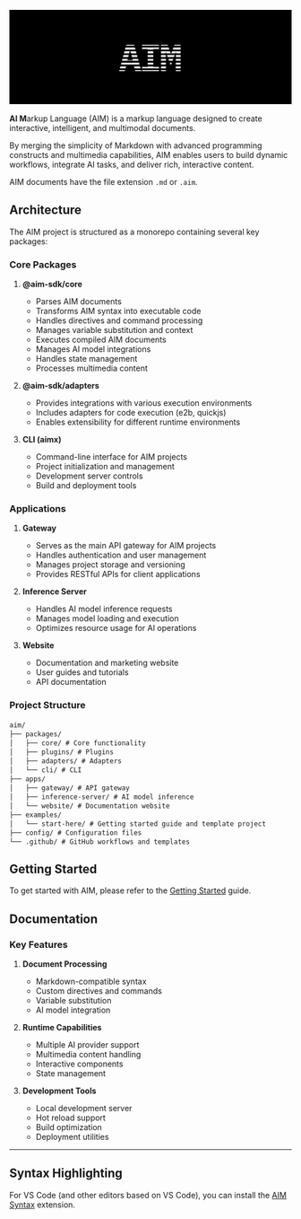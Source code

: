 ![](aim-social-card.png)

**AI M**arkup Language (AIM) is a markup language designed to create interactive, intelligent, and multimodal documents. 

By merging the simplicity of Markdown with advanced programming constructs and multimedia capabilities, AIM enables users to build dynamic workflows, integrate AI tasks, and deliver rich, interactive content. 

AIM documents have the file extension `.md` or `.aim`.

## **Architecture**

The AIM project is structured as a monorepo containing several key packages:

### Core Packages

1. **@aim-sdk/core**
   - Parses AIM documents
   - Transforms AIM syntax into executable code
   - Handles directives and command processing
   - Manages variable substitution and context
   - Executes compiled AIM documents
   - Manages AI model integrations
   - Handles state management
   - Processes multimedia content

2. **@aim-sdk/adapters**
   - Provides integrations with various execution environments
   - Includes adapters for code execution (e2b, quickjs)
   - Enables extensibility for different runtime environments

3. **CLI (aimx)**
   - Command-line interface for AIM projects
   - Project initialization and management
   - Development server controls
   - Build and deployment tools

### Applications

1. **Gateway**
   - Serves as the main API gateway for AIM projects
   - Handles authentication and user management
   - Manages project storage and versioning
   - Provides RESTful APIs for client applications

2. **Inference Server**
   - Handles AI model inference requests
   - Manages model loading and execution
   - Optimizes resource usage for AI operations

3. **Website**
   - Documentation and marketing website
   - User guides and tutorials
   - API documentation

### Project Structure

```
aim/
├── packages/
│   ├── core/ # Core functionality
│   ├── plugins/ # Plugins
│   ├── adapters/ # Adapters
│   └── cli/ # CLI
├── apps/
│   ├── gateway/ # API gateway
│   ├── inference-server/ # AI model inference
│   └── website/ # Documentation website
├── examples/
│   └── start-here/ # Getting started guide and template project
├── config/ # Configuration files
└── .github/ # GitHub workflows and templates
```

## **Getting Started**

To get started with AIM, please refer to the [Getting Started](./start-here/README.md) guide.

## **Documentation**

### Key Features

1. **Document Processing**
   - Markdown-compatible syntax
   - Custom directives and commands
   - Variable substitution
   - AI model integration

2. **Runtime Capabilities**
   - Multiple AI provider support
   - Multimedia content handling
   - Interactive components
   - State management

3. **Development Tools**
   - Local development server
   - Hot reload support
   - Build optimization
   - Deployment utilities

---

## Syntax Highlighting

For VS Code (and other editors based on VS Code), you can install the [AIM Syntax](https://marketplace.cursorapi.com/items?itemName=stripe.markdoc-language-support) extension.